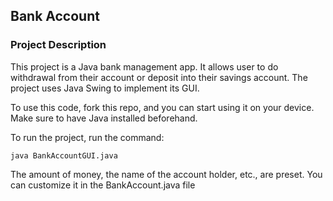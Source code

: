 ## Bank Account

### Project Description
This project is a Java bank management app. It allows user to do withdrawal from their account or deposit into their savings account. The project uses Java Swing to implement its GUI.

To use this code, fork this repo, and you can start using it on your device. Make sure to have Java installed beforehand.

To run the project, run the command:

`java BankAccountGUI.java`

The amount of money, the name of the account holder, etc., are preset. You can customize it in the BankAccount.java file